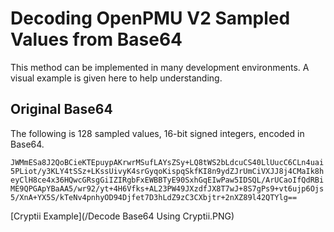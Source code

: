 # Decoding OpenPMU V2 Sampled Values from Base64

This method can be implemented in many development environments.  A visual example is given here to help understanding.

## Original Base64

The following is 128 sampled values, 16-bit signed integers, encoded in Base64.

`JWMmESa8J2QoBCieKTEpuypAKrwrMSufLAYsZSy+LQ8tWS2bLdcuCS40LlUucC6CLn4uai5PLiot/y3KLY4tSSz+LKssUivyK4srGyqoKispqSkfKI8n9ydZJrUmCiVXJJ8j4CMaIk8heyClH8ce4x36HQwcGRsgGiIZIRgbFxEWBBTyE90SxhGqEIwPaw5IDSQL/ArUCaoIfQdRBiME9QPGApYBaAA5/wr92/yt+4H6Vfks+AL23PW49JXzdfJX8T7wJ+8S7gPs9+vt6ujp6Ojs5/XnA+YX5S/kTeNv4pnhyOD94Djfet7D3hLdZ9zC3CXbjtr+2nXZ89l42QTYlg==
`


[Cryptii Example](/Decode Base64 Using Cryptii.PNG)
